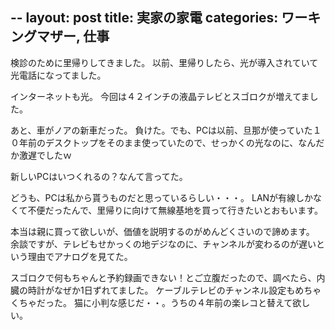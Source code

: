--
layout: post
title: 実家の家電
categories: ワーキングマザー, 仕事
--

検診のために里帰りしてきました。
以前、里帰りしたら、光が導入されていて光電話になってました。

インターネットも光。
今回は４２インチの液晶テレビとスゴロクが増えてました。

あと、車がノアの新車だった。
負けた。でも、PCは以前、旦那が使っていた１０年前のデスクトップをそのまま使っていたので、せっかくの光なのに、なんだか激遅でしたｗ

新しいPCはいつくれるの？なんて言ってた。

どうも、PCは私から貰うものだと思っているらしい・・・。
LANが有線しかなくて不便だったんで、里帰りに向けて無線基地を買って行きたいとおもいます。

本当は親に買って欲しいが、価値を説明するのがめんどくさいので諦めます。
余談ですが、テレビもせかっくの地デジなのに、チャンネルが変わるのが遅いという理由でアナログを見てた。

スゴロクで何もちゃんと予約録画できない！とご立腹だったので、調べたら、内臓の時計がなぜか1日ずれてました。
ケーブルテレビのチャンネル設定もめちゃくちゃだった。
猫に小判な感じだ・・。うちの４年前の楽レコと替えて欲しい。
